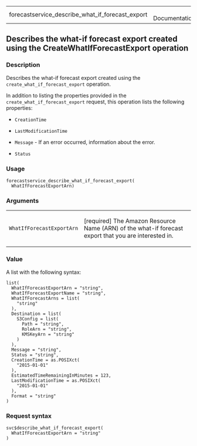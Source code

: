 <table style="width: 100%;">
<tbody>
<tr class="odd">
<td>forecastservice_describe_what_if_forecast_export</td>
<td style="text-align: right;">R Documentation</td>
</tr>
</tbody>
</table>

## Describes the what-if forecast export created using the CreateWhatIfForecastExport operation

### Description

Describes the what-if forecast export created using the
`create_what_if_forecast_export` operation.

In addition to listing the properties provided in the
`create_what_if_forecast_export` request, this operation lists the
following properties:

-   `CreationTime`

-   `LastModificationTime`

-   `Message` - If an error occurred, information about the error.

-   `Status`

### Usage

    forecastservice_describe_what_if_forecast_export(
      WhatIfForecastExportArn)

### Arguments

<table>
<colgroup>
<col style="width: 35%" />
<col style="width: 65%" />
</colgroup>
<tbody>
<tr class="odd">
<td><code
id="forecastservice_describe_what_if_forecast_export_:_WhatIfForecastExportArn">WhatIfForecastExportArn</code></td>
<td><p>[required] The Amazon Resource Name (ARN) of the what-if forecast
export that you are interested in.</p></td>
</tr>
</tbody>
</table>

### Value

A list with the following syntax:

    list(
      WhatIfForecastExportArn = "string",
      WhatIfForecastExportName = "string",
      WhatIfForecastArns = list(
        "string"
      ),
      Destination = list(
        S3Config = list(
          Path = "string",
          RoleArn = "string",
          KMSKeyArn = "string"
        )
      ),
      Message = "string",
      Status = "string",
      CreationTime = as.POSIXct(
        "2015-01-01"
      ),
      EstimatedTimeRemainingInMinutes = 123,
      LastModificationTime = as.POSIXct(
        "2015-01-01"
      ),
      Format = "string"
    )

### Request syntax

    svc$describe_what_if_forecast_export(
      WhatIfForecastExportArn = "string"
    )
